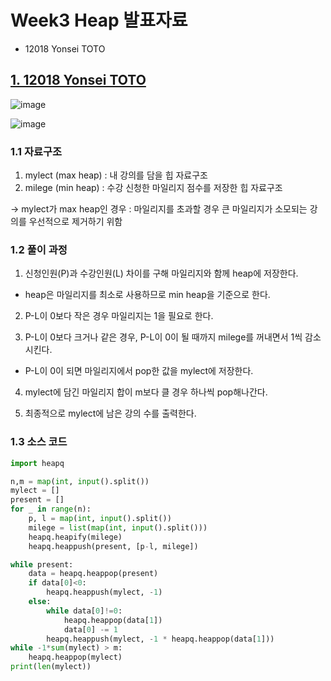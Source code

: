 # Week3 Heap 발표자료
- 12018 Yonsei TOTO

## [1. 12018 Yonsei TOTO](https://www.acmicpc.net/problem/12018)

![image](https://user-images.githubusercontent.com/44918665/127265598-4be16e2d-e350-4ca7-988a-f9b864f3c71e.png)

![image](https://user-images.githubusercontent.com/44918665/127265627-21013864-3f56-4556-be1f-798c1c4d5bb1.png)


### 1.1 자료구조

1. mylect (max heap) : 내 강의를 담을 힙 자료구조
2. milege (min heap) : 수강 신청한 마일리지 점수를 저장한 힙 자료구조

→ mylect가 max heap인 경우 : 마일리지를 초과할 경우 큰 마일리지가 소모되는 강의를 우선적으로 제거하기 위함

### 1.2 풀이 과정

1. 신청인원(P)과 수강인원(L) 차이를 구해 마일리지와 함께 heap에 저장한다.

- heap은 마일리지를 최소로 사용하므로 min heap을 기준으로 한다.

2. P-L이 0보다 작은 경우 마일리지는 1을 필요로 한다.

3. P-L이 0보다 크거나 같은 경우, P-L이 0이 될 때까지 milege를 꺼내면서 1씩 감소시킨다.

- P-L이 0이 되면 마일리지에서 pop한 값을 mylect에 저장한다.

4. mylect에 담긴 마일리지 합이 m보다 클 경우 하나씩 pop해나간다.

5. 최종적으로 mylect에 남은 강의 수를 출력한다.

### 1.3 소스 코드

```python
import heapq

n,m = map(int, input().split())
mylect = []
present = []
for _ in range(n):
    p, l = map(int, input().split())
    milege = list(map(int, input().split()))
    heapq.heapify(milege)
    heapq.heappush(present, [p-l, milege])

while present:
    data = heapq.heappop(present)
    if data[0]<0:
        heapq.heappush(mylect, -1)
    else:
        while data[0]!=0:
            heapq.heappop(data[1])
            data[0] -= 1
        heapq.heappush(mylect, -1 * heapq.heappop(data[1]))
while -1*sum(mylect) > m:
    heapq.heappop(mylect)
print(len(mylect))
```
